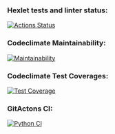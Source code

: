 ### Hexlet tests and linter status:
[![Actions Status](https://github.com/pakchuk/python-project-lvl1/workflows/hexlet-check/badge.svg)](https://github.com/pakchuk/python-project-lvl1/actions)

### Codeclimate Maintainability:
[![Maintainability](https://api.codeclimate.com/v1/badges/a99a88d28ad37a79dbf6/maintainability)](https://codeclimate.com/github/codeclimate/codeclimate/maintainability)

### Codeclimate Test Coverages:
[![Test Coverage](https://api.codeclimate.com/v1/badges/a99a88d28ad37a79dbf6/test_coverage)](https://codeclimate.com/github/codeclimate/codeclimate/test_coverage)

### GitActons CI:
[![Python CI](https://github.com/pakchuk/python-project-lvl1/actions/workflows/pyci.yml/badge.svg)](https://github.com/pakchuk/python-project-lvl1/actions/workflows/pyci.yml)